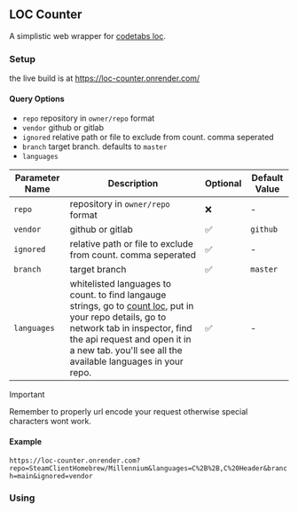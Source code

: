 ## LOC Counter
A simplistic web wrapper for [codetabs loc](https://github.com/jolav/codetabs/tree/master/loc).

### Setup
the live build is at https://loc-counter.onrender.com/

#### Query Options
- `repo` repository in `owner/repo` format
- `vendor` github or gitlab
- `ignored` relative path or file to exclude from count. comma seperated
- `branch` target branch. defaults to `master`
- `languages` 


| Parameter Name | Description                     | Optional | Default Value |
| -------------- | ------------------------------- | -------- | ------------- |
| `repo`       | repository in `owner/repo` format | ❌       | -             |
| `vendor`       | github or gitlab          | ✅      | `github`    |
| `ignored`       | relative path or file to exclude from count. comma seperated           | ✅       | -             |
| `branch`       | target branch          | ✅      | `master`    |
| `languages`       | whitelisted languages to count. to find langauge strings, go to [count loc](https://codetabs.com/count-loc/count-loc-online.html), put in your repo details, go to network tab in inspector, find the api request and open it in a new tab. you'll see all the available languages in your repo.           | ✅       | -             |

> [!IMPORTANT]  
> Remember to properly url encode your request otherwise special characters wont work.

#### Example 
`https://loc-counter.onrender.com?repo=SteamClientHomebrew/Millennium&languages=C%2B%2B,C%20Header&branch=main&ignored=vendor`


### Using